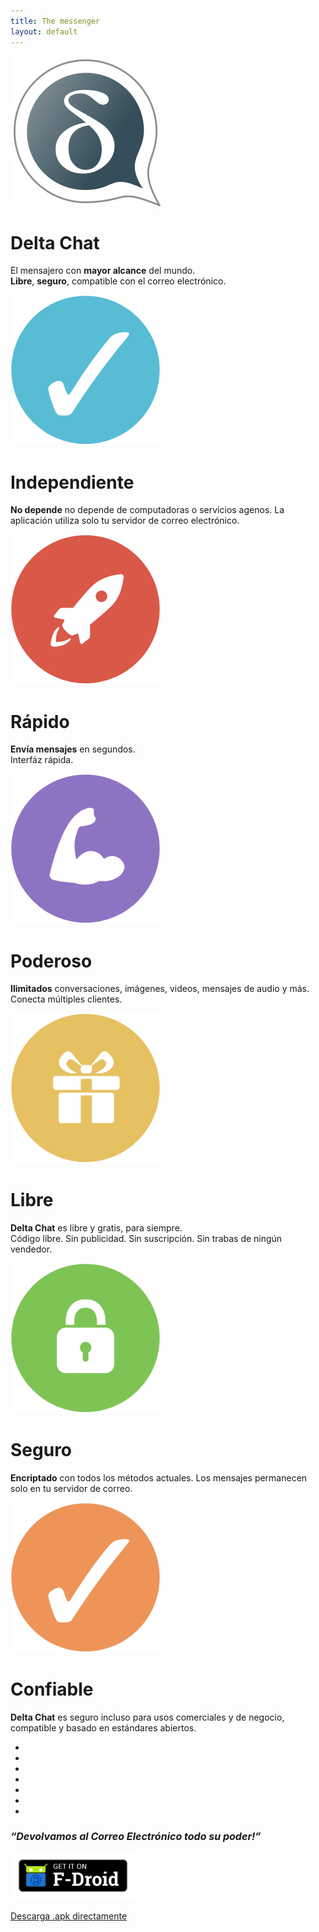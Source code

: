 ```yaml
---
title: The messenger
layout: default
---
```


<!-- The content slider must have exactly 7 pages! -->
<!-- START OF CONTENT SLIDER -->
<link rel="stylesheet" property="stylesheet" href="../layout/content-slider.css" type="text/css" />
<div id="contentContainer"><div id="contentWrapper">

<div>
   <img src="../assets/home/intro1.png" alt="" />
   <h1>Delta Chat</h1>
   <p>El mensajero con <b>mayor alcance</b> del mundo.<br/><b>Libre</b>, <b>seguro</b>,  compatible con el correo electrónico.</p>
</div>

<div>
   <img src="../assets/home/intro2.png" alt="" />
   <h1>Independiente</h1>
   <p><b>No depende</b> no depende de computadoras o servicios agenos. La aplicación utiliza solo tu servidor de correo electrónico.</p>
</div>

<div>
   <img src="../assets/home/intro3.png" alt="" />
   <h1>Rápido</h1>
   <p><b>Envía mensajes</b> en segundos.<br/>Interfáz rápida.</p>
</div>

<div>
   <img src="../assets/home/intro4.png" alt="" />
   <h1>Poderoso</h1>
   <p><b>Ilimitados</b> conversaciones, imágenes, videos, mensajes de audio y más. Conecta múltiples clientes.</p>
</div>

<div>
   <img src="../assets/home/intro5.png" alt="" />
   <h1>Libre</h1>
   <p><b>Delta Chat</b> es libre y gratis, para siempre.<br/>Código libre. Sin publicidad. Sin suscripción. Sin trabas de ningún vendedor.</p>
</div>

<div>
   <img src="../assets/home/intro6.png" alt="" />
   <h1>Seguro</h1>
   <p><b>Encriptado</b> con todos los métodos actuales. Los mensajes permanecen solo en tu servidor de correo.</p>
</div>

<div>
   <img src="../assets/home/intro7.png" alt="" />
   <h1>Confiable</h1>
   <p><b>Delta Chat</b> es seguro incluso para usos comerciales y de negocio, compatible y basado en estándares abiertos.</p>
</div>

</div></div>

<div id="navLinks">
  <ul>
    <li class="itemLinks" data-pos="0"></li>
    <li class="itemLinks" data-pos="1"></li>
    <li class="itemLinks" data-pos="2"></li>
    <li class="itemLinks" data-pos="3"></li>
    <li class="itemLinks" data-pos="4"></li>
    <li class="itemLinks" data-pos="5"></li>
    <li class="itemLinks" data-pos="6"></li>
  </ul>
</div>
<h2 style="font-size:16px"><i>“Devolvamos al Correo Electrónico todo su poder!”</i></h2>
<script src="../layout/content-slider.js"></script>
<!-- END OF CONTENT SLIDER -->

[<img src="../assets/home/get-it-on-fdroid.png" alt="Instala desde F-Droid" width="200" />](Instalar)
<!--[<img src="../assets/home/get-it-on-gplay.png" alt="Instala desde Google Play" width="200" />](download)
[<img src="../assets/home/get-it-on-ios.png" alt="Descarga en Apple AppStore" width="200" />](download) -->

[Descarga .apk directamente](Descargar)

